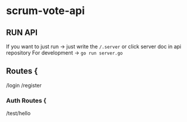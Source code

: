# scrum-vote-api
## RUN API
If you want to just run -> just write the `/.server` or click server doc in api repository
For development -> `go run server.go`
## Routes {
   /login
   /register
### Auth Routes {
  /test/hello
###
